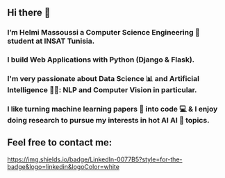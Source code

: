 ## Hi there 👋
### I’m Helmi Massoussi a Computer Science Engineering 💼 student  at INSAT Tunisia. 
### I build Web Applications with Python (Django & Flask).
### I'm very passionate about Data Science 📊 and Artificial Intelligence 👨‍💻: NLP and Computer Vision in particular.
### I like turning machine learning papers 📝 into code ‍💻 & I enjoy doing research to pursue my interests in hot AI AI 🧠 topics.

## Feel free to contact me: 
https://img.shields.io/badge/LinkedIn-0077B5?style=for-the-badge&logo=linkedin&logoColor=white


<!--
**h3lmii/h3lmii** is a ✨ _special_ ✨ repository because its `README.md` (this file) appears on your GitHub profile.

Here are some ideas to get you started:

- 🔭 I’m currently working on ...
- 🌱 I’m currently learning ...
- 👯 I’m looking to collaborate on ...
- 🤔 I’m looking for help with ...
- 💬 Ask me about ...
- 📫 How to reach me: ...
- 😄 Pronouns: ...
- ⚡ Fun fact: ...
-->
